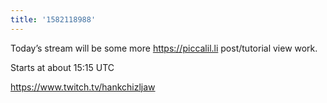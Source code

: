```yaml
---
title: '1582118988'
---
```

Today’s stream will be some more <https://piccalil.li> post/tutorial view work. 

Starts at about 15:15 UTC

<https://www.twitch.tv/hankchizljaw>

